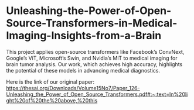 # Unleashing-the-Power-of-Open-Source-Transformers-in-Medical-Imaging-Insights-from-a-Brain
This project applies open-source transformers like Facebook’s ConvNext, Google’s ViT, Microsoft’s Swin, and Nvidia’s MiT to medical imaging for brain tumor analysis. Our work, which achieves high accuracy, highlights the potential of these models in advancing medical diagnostics.

Here is the link of our original paper: https://thesai.org/Downloads/Volume15No7/Paper_126-Unleashing_the_Power_of_Open_Source_Transformers.pdf#:~:text=In%20light%20of%20the%20above,%20this
